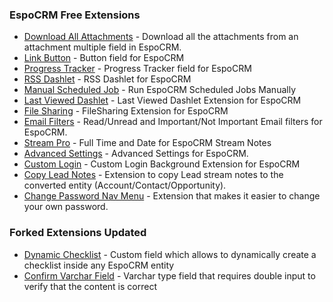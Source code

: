 ### EspoCRM Free Extensions

- [Download All Attachments](https://github.com/Kharg/download-all-attachments) - Download all the attachments from an attachment multiple field in EspoCRM.
- [Link Button](https://github.com/Kharg/link-button) - Button field for EspoCRM
- [Progress Tracker](https://github.com/Kharg/progress-tracker) - Progress Tracker field for EspoCRM
- [RSS Dashlet](https://github.com/Kharg/rss-dashlet) - RSS Dashlet for EspoCRM
- [Manual Scheduled Job](https://github.com/Kharg/manual-scheduled-job) - Run EspoCRM Scheduled Jobs Manually
- [Last Viewed Dashlet](https://github.com/Kharg/last-viewed-dashlet) - Last Viewed Dashlet Extension for EspoCRM
- [File Sharing](https://github.com/Kharg/file-sharing) - FileSharing Extension for EspoCRM
- [Email Filters](https://github.com/Kharg/email-filters) - Read/Unread and Important/Not Important Email filters for EspoCRM.
- [Stream Pro](https://github.com/Kharg/stream-pro) - Full Time and Date for EspoCRM Stream Notes
- [Advanced Settings](https://github.com/Kharg/advanced-settings) - Advanced Settings for EspoCRM.
- [Custom Login](https://github.com/Kharg/custom-login) - Custom Login Background Extension for EspoCRM
- [Copy Lead Notes](https://github.com/Kharg/copy-lead-notes) - Extension to copy Lead stream notes to the converted entity (Account/Contact/Opportunity).
- [Change Password Nav Menu](https://github.com/Kharg/change-password-nav-menu) - Extension that makes it easier to change your own password.
  
### Forked Extensions Updated

- [Dynamic Checklist](https://github.com/Kharg/dynamic-checklist-for-espocrm) - Custom field which allows to dynamically create a checklist inside any EspoCRM entity
- [Confirm Varchar Field](https://github.com/Kharg/confirm-varchar-field-for-espocrm) - Varchar type field that requires double input to verify that the content is correct
